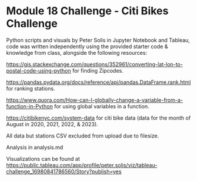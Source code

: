 # Module 18 Challenge - Citi Bikes Challenge
Python scripts and visuals by Peter Solis in Jupyter Notebook and Tableau, code was written independently using the provided starter code & knowledge from class, alongside the following resources:

https://gis.stackexchange.com/questions/352961/converting-lat-lon-to-postal-code-using-python for finding Zipcodes.

https://pandas.pydata.org/docs/reference/api/pandas.DataFrame.rank.html for ranking stations.

https://www.quora.com/How-can-I-globally-change-a-variable-from-a-function-in-Python for using global variables in a function.

https://citibikenyc.com/system-data for citi bike data (data for the month of August in 2020, 2021, 2022, & 2023).

All data but stations CSV excluded from upload due to filesize.

Analysis in analysis.md

Visualizations can be found at https://public.tableau.com/app/profile/peter.solis/viz/tableau-challenge_16980841786560/Story?publish=yes